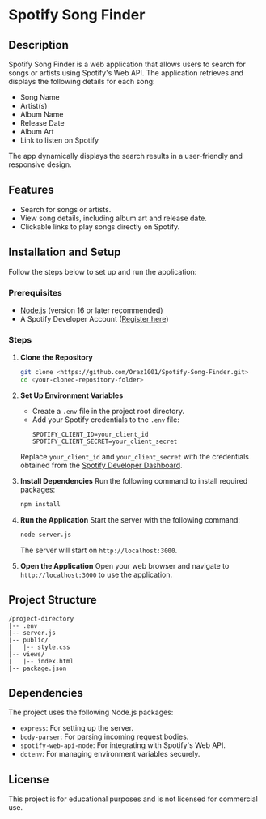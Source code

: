 # Spotify Song Finder

## Description
Spotify Song Finder is a web application that allows users to search for songs or artists using Spotify's Web API. The application retrieves and displays the following details for each song:
- Song Name
- Artist(s)
- Album Name
- Release Date
- Album Art
- Link to listen on Spotify

The app dynamically displays the search results in a user-friendly and responsive design.

## Features
- Search for songs or artists.
- View song details, including album art and release date.
- Clickable links to play songs directly on Spotify.

## Installation and Setup
Follow the steps below to set up and run the application:

### Prerequisites
- [Node.js](https://nodejs.org/) (version 16 or later recommended)
- A Spotify Developer Account ([Register here](https://developer.spotify.com/))

### Steps

1. **Clone the Repository**
   ```bash
   git clone <https://github.com/Oraz1001/Spotify-Song-Finder.git>
   cd <your-cloned-repository-folder>
   ```

2. **Set Up Environment Variables**
   - Create a `.env` file in the project root directory.
   - Add your Spotify credentials to the `.env` file:
     ```env
     SPOTIFY_CLIENT_ID=your_client_id
     SPOTIFY_CLIENT_SECRET=your_client_secret
     ```
   Replace `your_client_id` and `your_client_secret` with the credentials obtained from the [Spotify Developer Dashboard](https://developer.spotify.com/dashboard/).

3. **Install Dependencies**
   Run the following command to install required packages:
   ```bash
   npm install
   ```

4. **Run the Application**
   Start the server with the following command:
   ```bash
   node server.js
   ```
   The server will start on `http://localhost:3000`.

5. **Open the Application**
   Open your web browser and navigate to `http://localhost:3000` to use the application.

## Project Structure
```
/project-directory
|-- .env
|-- server.js
|-- public/
|   |-- style.css
|-- views/
|   |-- index.html
|-- package.json
```

## Dependencies
The project uses the following Node.js packages:
- `express`: For setting up the server.
- `body-parser`: For parsing incoming request bodies.
- `spotify-web-api-node`: For integrating with Spotify's Web API.
- `dotenv`: For managing environment variables securely.

## License
This project is for educational purposes and is not licensed for commercial use.

